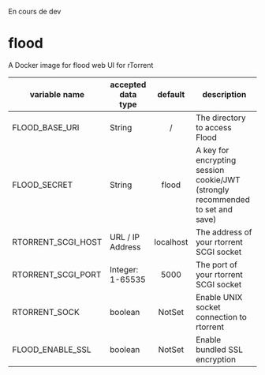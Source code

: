 En cours de dev

# flood
A Docker image for flood web UI for rTorrent

variable name      | accepted data type | default   | description
---                | ---                | :---:     | ---
FLOOD_BASE_URI     | String             | /         | The directory to access Flood
FLOOD_SECRET       | String             | flood     | A key for encrypting session cookie/JWT (strongly recommended to set and save)
RTORRENT_SCGI_HOST | URL / IP Address   | localhost | The address of your rtorrent SCGI socket
RTORRENT_SCGI_PORT | Integer: 1-65535   | 5000      | The port of your rtorrent SCGI socket
RTORRENT_SOCK      | boolean            | NotSet    | Enable UNIX socket connection to rtorrent
FLOOD_ENABLE_SSL   | boolean            | NotSet    | Enable bundled SSL encryption
